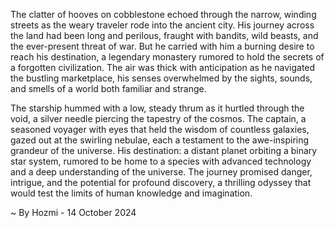 
The clatter of hooves on cobblestone echoed through the narrow, winding streets as the weary traveler rode into the ancient city. His journey across the land had been long and perilous, fraught with bandits, wild beasts, and the ever-present threat of war. But he carried with him a burning desire to reach his destination, a legendary monastery rumored to hold the secrets of a forgotten civilization. The air was thick with anticipation as he navigated the bustling marketplace, his senses overwhelmed by the sights, sounds, and smells of a world both familiar and strange.

The starship hummed with a low, steady thrum as it hurtled through the void, a silver needle piercing the tapestry of the cosmos. The captain, a seasoned voyager with eyes that held the wisdom of countless galaxies, gazed out at the swirling nebulae, each a testament to the awe-inspiring grandeur of the universe. His destination: a distant planet orbiting a binary star system, rumored to be home to a species with advanced technology and a deep understanding of the universe. The journey promised danger, intrigue, and the potential for profound discovery, a thrilling odyssey that would test the limits of human knowledge and imagination. 

~ By Hozmi - 14 October 2024

